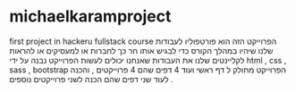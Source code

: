 # michaelkaramproject
first project in hackeru fullstack course
הפרוייקט הזה הוא פורטפוליו לעבודות שלנו שיהיו במהלך הקורס כדי לבגיש אותו חר כך לחברות או למעסיקים או להראות לקליינטים שלנו את העבודות שאנחנו יכולים לעשות הפרוייקט נבנה על ידי html , css , sass , bootstrap
הפרוייקט מחולק ל דף ראשי ועוד 4 דפים שהם 4 פרוייקטים , והכנה לעוד שני דפים שהם הכנה לשני פרוייקטים נוספים .
